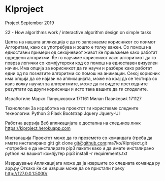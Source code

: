 # KIproject
Project September 2019

22 - How algorithms work / interactive algorithm design on simple tasks

Целта на нашата апликација е да го запознаеме корисникот со поимот Алгоритам, како се употребува и зошто е толку важен.
Со помош на едноставни примери од секојневиот живот ќе прикажеме како работат одредени алгоритми.
Ќе го научиме корисникот како алгоритмот да го поврза логички со компјутерски код со помош на едноставен визуелен начин.
Има опција за корисникот да ги научи и разбере како работат едни од по познатите алгоритми со помош на анимации.
Секој корисник има опција да се најави на апликацијата, може на крај да се тестира со квиз колку научил за алгоритмите, може да ги видете претходните резултати од други корисници и исто така вашите да ги споделите.

Изработиле
Марко Панушковски 171161
Милан Павиќевиќ 171127

Технологии
За изработка на проектот ги користевме следните технологии:
Python 3
Flask
Bootstrap
Jquery
Jquery-UI

Работна верзија
Веб апликацијата е достапна на следниов линк https://kiproject.herokuapp.com

Инсталација
Проектот може да го преземето со командата (треба да имате инсталирано git)
git clone git@github.com:ma7ko/KIproject.git
-потребно е да инсталирате pip3 пакети како и да имате инсталирано python на вашиот компјутер
pip3 install -r requirements.txt

Извршување
Апликацијата може да ја извршите со следната команда
py app.py
Откако ќе се изврши може да се пристапи преку http://127.0.0.1:5000/
